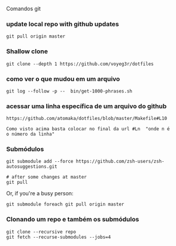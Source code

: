 
Comandos git

### update local repo with github updates

    git pull origin master

### Shallow clone

    git clone --depth 1 https://github.com/voyeg3r/dotfiles

### como ver o que mudou em um arquivo

    git log --follow -p --  bin/get-1000-phrases.sh

### acessar uma linha específica de um arquivo do github

    https://github.com/atomaka/dotfiles/blob/master/Makefile#L10

    Como visto acima basta colocar no final da url #Ln  "onde n é
    o número da linha"

### Submódulos

    git submodule add --force https://github.com/zsh-users/zsh-autosuggestions.git

    # after some changes at master
    git pull


Or, if you're a busy person:

    git submodule foreach git pull origin master

### Clonando um repo e também os submódulos

    git clone --recursive repo
    git fetch --recurse-submodules --jobs=4


